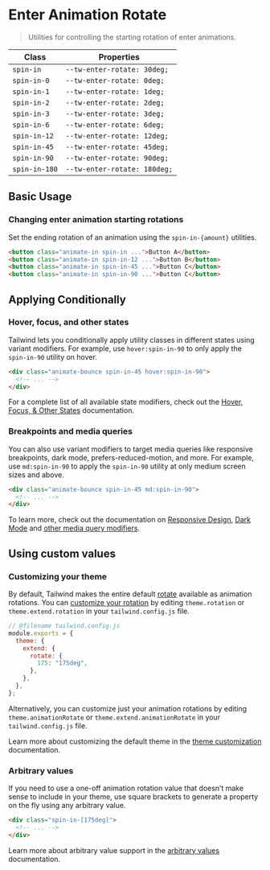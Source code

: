 # Enter Animation Rotate

> Utilities for controlling the starting rotation of enter animations.

| Class         | Properties                   |
| ------------- | ---------------------------- |
| `spin-in`     | `--tw-enter-rotate: 30deg;`  |
| `spin-in-0`   | `--tw-enter-rotate: 0deg;`   |
| `spin-in-1`   | `--tw-enter-rotate: 1deg;`   |
| `spin-in-2`   | `--tw-enter-rotate: 2deg;`   |
| `spin-in-3`   | `--tw-enter-rotate: 3deg;`   |
| `spin-in-6`   | `--tw-enter-rotate: 6deg;`   |
| `spin-in-12`  | `--tw-enter-rotate: 12deg;`  |
| `spin-in-45`  | `--tw-enter-rotate: 45deg;`  |
| `spin-in-90`  | `--tw-enter-rotate: 90deg;`  |
| `spin-in-180` | `--tw-enter-rotate: 180deg;` |

## Basic Usage

### Changing enter animation starting rotations

Set the ending rotation of an animation using the `spin-in-{amount}` utilities.

```html
<button class="animate-in spin-in ...">Button A</button>
<button class="animate-in spin-in-12 ...">Button B</button>
<button class="animate-in spin-in-45 ...">Button C</button>
<button class="animate-in spin-in-90 ...">Button C</button>
```

## Applying Conditionally

### Hover, focus, and other states

Tailwind lets you conditionally apply utility classes in different states using variant modifiers. For example, use `hover:spin-in-90` to only apply the `spin-in-90` utility on hover.

```html
<div class="animate-bounce spin-in-45 hover:spin-in-90">
  <!-- ... -->
</div>
```

For a complete list of all available state modifiers, check out the [Hover, Focus, & Other States](https://tailwindcss.com/docs/hover-focus-and-other-states) documentation.

### Breakpoints and media queries

You can also use variant modifiers to target media queries like responsive breakpoints, dark mode, prefers-reduced-motion, and more. For example, use `md:spin-in-90` to apply the `spin-in-90` utility at only medium screen sizes and above.

```html
<div class="animate-bounce spin-in-45 md:spin-in-90">
  <!-- ... -->
</div>
```

To learn more, check out the documentation on [Responsive Design](https://tailwindcss.com/docs/responsive-design), [Dark Mode](https://tailwindcss.com/docs/dark-mode) and [other media query modifiers](https://tailwindcss.com/docs/hover-focus-and-other-states#media-queries).

## Using custom values

### Customizing your theme

By default, Tailwind makes the entire default [rotate](https://tailwindcss.com/docs/rotate) available as animation rotations. You can [customize your rotation](https://tailwindcss.com/docs/theme) by editing `theme.rotation` or `theme.extend.rotation` in your `tailwind.config.js` file.

```js
// @filename tailwind.config.js
module.exports = {
  theme: {
    extend: {
      rotate: {
        175: "175deg",
      },
    },
  },
};
```

Alternatively, you can customize just your animation rotations by editing `theme.animationRotate` or `theme.extend.animationRotate` in your `tailwind.config.js` file.

Learn more about customizing the default theme in the [theme customization](https://tailwindcss.com/docs/theme#customizing-the-default-theme) documentation.

### Arbitrary values

If you need to use a one-off animation rotation value that doesn’t make sense to include in your theme, use square brackets to generate a property on the fly using any arbitrary value.

```html
<div class="spin-in-[175deg]">
  <!-- ... -->
</div>
```

Learn more about arbitrary value support in the [arbitrary values](https://tailwindcss.com/docs/adding-custom-styles#using-arbitrary-values) documentation.
